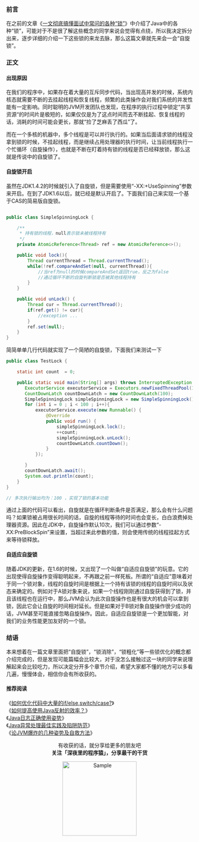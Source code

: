 ### 前言

在之前的文章《[一文彻底搞懂面试中常问的各种“锁”](https://juejin.im/post/5ca2fc1bf265da307d448e00 "标题")》中介绍了Java中的各种“锁”，可能对于不是很了解这些概念的同学来说会觉得有点绕，所以我决定拆分出来，逐步详细的介绍一下这些锁的来龙去脉，那么这篇文章就先来会一会“自旋锁”。

### 正文

#### 出现原因

在我们的程序中，如果存在着大量的互斥同步代码，当出现高并发的时候，系统内核态就需要不断的去挂起线程和恢复线程，频繁的此类操作会对我们系统的并发性能有一定影响。同时聪明的JVM开发团队也发现，在程序的执行过程中锁定“共享资源“的时间片是极短的，如果仅仅是为了这点时间而去不断挂起、恢复线程的话，消耗的时间可能会更长，那就“捡了芝麻丢了西瓜”了。

而在一个多核的机器中，多个线程是可以并行执行的。如果当后面请求锁的线程没拿到锁的时候，不挂起线程，而是继续占用处理器的执行时间，让当前线程执行一个忙循环（自旋操作），也就是不断在盯着持有锁的线程是否已经释放锁，那么这就是传说中的自旋锁了。

#### 自旋锁开启

虽然在JDK1.4.2的时候就引入了自旋锁，但是需要使用“-XX:+UseSpinning”参数来开启。在到了JDK1.6以后，就已经是默认开启了。下面我们自己来实现一个基于CAS的简易版自旋锁。

```java

public class SimpleSpinningLock {

    /**
     * 持有锁的线程，null表示锁未被线程持有
     */
    private AtomicReference<Thread> ref = new AtomicReference<>();

    public void lock(){
        Thread currentThread = Thread.currentThread();
        while(!ref.compareAndSet(null, currentThread)){
            //当ref为null的时候compareAndSet返回true，反之为false
            //通过循环不断的自旋判断锁是否被其他线程持有
        }
    }

    public void unLock() {
        Thread cur = Thread.currentThread();
        if(ref.get() != cur){
            //exception ...
        }
        ref.set(null);
    }
}

```

简简单单几行代码就实现了一个简陋的自旋锁，下面我们来测试一下

```java
public class TestLock {

    static int count  = 0;

    public static void main(String[] args) throws InterruptedException {
       ExecutorService executorService = Executors.newFixedThreadPool(100);
       CountDownLatch countDownLatch = new CountDownLatch(100);
       SimpleSpinningLock simpleSpinningLock = new SimpleSpinningLock();
       for (int i = 0 ; i < 100 ; i++){
           executorService.execute(new Runnable() {
               @Override
               public void run() {
                   simpleSpinningLock.lock();
                   ++count;
                   simpleSpinningLock.unLock();
                   countDownLatch.countDown();
               }
           });

       }
       countDownLatch.await();
       System.out.println(count);
    }
}

// 多次执行输出均为：100 ，实现了锁的基本功能
```

通过上面的代码可以看出，自旋就是在循环判断条件是否满足，那么会有什么问题吗？如果锁被占用很长时间的话，自旋的线程等待的时间也会变长，白白浪费掉处理器资源。因此在JDK中，自旋操作默认10次，我们可以通过参数“-XX:PreBlockSpin”来设置，当超过来此参数的值，则会使用传统的线程挂起方式来等待锁释放。


#### 自适应自旋锁

随着JDK的更新，在1.6的时候，又出现了一个叫做“自适应自旋锁”的玩意。它的出现使得自旋操作变得聪明起来，不再跟之前一样死板。所谓的“自适应”意味着对于同一个锁对象，线程的自旋时间是根据上一个持有该锁的线程的自旋时间以及状态来确定的。例如对于A锁对象来说，如果一个线程刚刚通过自旋获得到了锁，并且该线程也在运行中，那么JVM会认为此次自旋操作也是有很大的机会可以拿到锁，因此它会让自旋的时间相对延长。但是如果对于B锁对象自旋操作很少成功的话，JVM甚至可能直接忽略自旋操作。因此，自适应自旋锁是一个更加智能，对我们的业务性能更加友好的一个锁。


### 结语   

本来想着在一篇文章里面把“自旋锁”，“锁消除”，“锁粗化”等一些锁优化的概念都介绍完成的，但是发现可能篇幅会比较大，对于没怎么接触过这一块的同学来说理解起来会比较吃力，所以决定分开多个章节介绍，希望大家都不懂的地方可以多看几遍，慢慢体会，相信你会有所收获的。

#### 推荐阅读

《[如何优化代码中大量的if/else,switch/case?](https://mp.weixin.qq.com/s/ImswCn_eL4jBleET7fJVdw)》  
《[如何提高使用Java反射的效率？](https://mp.weixin.qq.com/s/-HXqicBROZU8XDF5YSCHMw)》  
《[Java日志正确使用姿势](https://mp.weixin.qq.com/s/aQx2ROajH2SqgHL77yxW3Q)》   
《[Java异常处理最佳实践及陷阱防范](https://mp.weixin.qq.com/s/zeGqY0ZcrU_oOHpVW9V3zQ)》    
《[论JVM爆炸的几种姿势及自救方法](https://mp.weixin.qq.com/s/2oLX-i5zbTNayjJzAOSN8A)》    


<p align="center">
有收获的话，就分享给更多的朋友吧<br/>
<b>关注「深夜里的程序猿」，分享最干的干货</b>
</p>
<p align="center">
<img src="/resource/qrcode.png" alt="Sample"  width="200" height="200">